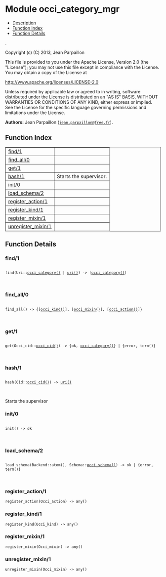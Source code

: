 

# Module occi_category_mgr #
* [Description](#description)
* [Function Index](#index)
* [Function Details](#functions)

.

Copyright (c) (C) 2013, Jean Parpaillon

This file is provided to you under the Apache License,
Version 2.0 (the "License"); you may not use this file
except in compliance with the License.  You may obtain
a copy of the License at

http://www.apache.org/licenses/LICENSE-2.0

Unless required by applicable law or agreed to in writing,
software distributed under the License is distributed on an
"AS IS" BASIS, WITHOUT WARRANTIES OR CONDITIONS OF ANY
KIND, either express or implied.  See the License for the
specific language governing permissions and limitations
under the License.

__Authors:__ Jean Parpaillon ([`jean.parpaillon@free.fr`](mailto:jean.parpaillon@free.fr)).

<a name="index"></a>

## Function Index ##


<table width="100%" border="1" cellspacing="0" cellpadding="2" summary="function index"><tr><td valign="top"><a href="#find-1">find/1</a></td><td></td></tr><tr><td valign="top"><a href="#find_all-0">find_all/0</a></td><td></td></tr><tr><td valign="top"><a href="#get-1">get/1</a></td><td></td></tr><tr><td valign="top"><a href="#hash-1">hash/1</a></td><td>
Starts the supervisor.</td></tr><tr><td valign="top"><a href="#init-0">init/0</a></td><td></td></tr><tr><td valign="top"><a href="#load_schema-2">load_schema/2</a></td><td></td></tr><tr><td valign="top"><a href="#register_action-1">register_action/1</a></td><td></td></tr><tr><td valign="top"><a href="#register_kind-1">register_kind/1</a></td><td></td></tr><tr><td valign="top"><a href="#register_mixin-1">register_mixin/1</a></td><td></td></tr><tr><td valign="top"><a href="#unregister_mixin-1">unregister_mixin/1</a></td><td></td></tr></table>


<a name="functions"></a>

## Function Details ##

<a name="find-1"></a>

### find/1 ###

<pre><code>
find(Uri::<a href="#type-occi_category">occi_category()</a> | <a href="#type-uri">uri()</a>) -&gt; [<a href="#type-occi_category">occi_category()</a>]
</code></pre>
<br />

<a name="find_all-0"></a>

### find_all/0 ###

<pre><code>
find_all() -&gt; {[<a href="#type-occi_kind">occi_kind()</a>], [<a href="#type-occi_mixin">occi_mixin()</a>], [<a href="#type-occi_action">occi_action()</a>]}
</code></pre>
<br />

<a name="get-1"></a>

### get/1 ###

<pre><code>
get(Occi_cid::<a href="#type-occi_cid">occi_cid()</a>) -&gt; {ok, <a href="#type-occi_category">occi_category()</a>} | {error, term()}
</code></pre>
<br />

<a name="hash-1"></a>

### hash/1 ###

<pre><code>
hash(Cid::<a href="#type-occi_cid">occi_cid()</a>) -&gt; <a href="#type-uri">uri()</a>
</code></pre>
<br />

Starts the supervisor

<a name="init-0"></a>

### init/0 ###

<pre><code>
init() -&gt; ok
</code></pre>
<br />

<a name="load_schema-2"></a>

### load_schema/2 ###

<pre><code>
load_schema(Backend::atom(), Schema::<a href="#type-occi_schema">occi_schema()</a>) -&gt; ok | {error, term()}
</code></pre>
<br />

<a name="register_action-1"></a>

### register_action/1 ###

`register_action(Occi_action) -> any()`

<a name="register_kind-1"></a>

### register_kind/1 ###

`register_kind(Occi_kind) -> any()`

<a name="register_mixin-1"></a>

### register_mixin/1 ###

`register_mixin(Occi_mixin) -> any()`

<a name="unregister_mixin-1"></a>

### unregister_mixin/1 ###

`unregister_mixin(Occi_mixin) -> any()`

